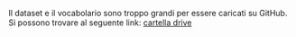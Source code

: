Il dataset e il vocabolario sono troppo grandi per essere caricati su GitHub.
Si possono trovare al seguente link: [cartella drive](https://drive.google.com/file/d/1zjpy9ubiPYjwWWwr1LSsxGDvMxYtV7zm/view?usp=sharing)
